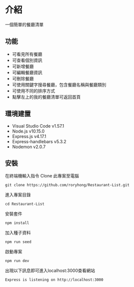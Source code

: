 # 介紹
一個簡單的餐廳清單

## 功能
- 可看見所有餐廳
- 可查看個別資訊
- 可新增餐廳
- 可編輯餐廳資訊
- 可刪除餐廳
- 可使用關鍵字搜尋餐廳，包含餐廳名稱與餐廳類別
- 可使用不同的排序方式
- 點擊左上的我的餐廳清單可返回首頁

## 環境建置
- Visual Studio Code v1.57.1
- Node.js v10.15.0
- Express.js v4.17.1
- Express-handlebars v5.3.2
- Nodemon v2.0.7

## 安裝
在終端機輸入指令 Clone 此專案至電腦

    git clone https://github.com/roryhong/Restaurant-List.git

進入專案目錄

    cd Restaurant-List

安裝套件

    npm install

加入種子資料

    npm run seed

啟動專案

    npm run dev

出現以下訊息即可進入localhost:3000查看網站

    Express is listening on http://localhost:3000

    
